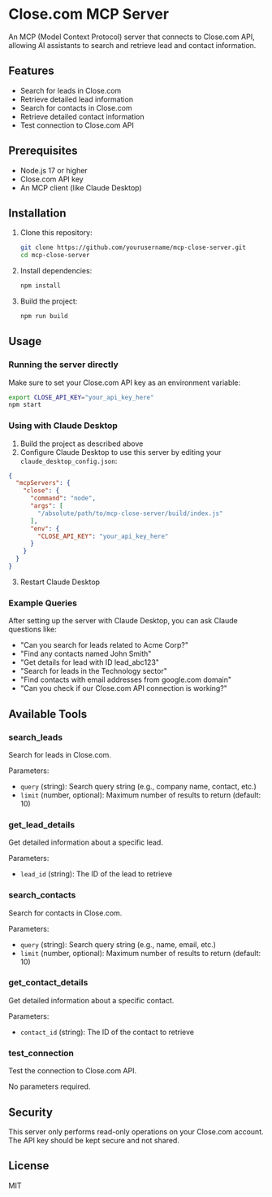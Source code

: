 # Close.com MCP Server

An MCP (Model Context Protocol) server that connects to Close.com API, allowing AI assistants to search and retrieve lead and contact information.

## Features

- Search for leads in Close.com
- Retrieve detailed lead information
- Search for contacts in Close.com
- Retrieve detailed contact information
- Test connection to Close.com API

## Prerequisites

- Node.js 17 or higher
- Close.com API key
- An MCP client (like Claude Desktop)

## Installation

1. Clone this repository:
   ```bash
   git clone https://github.com/yourusername/mcp-close-server.git
   cd mcp-close-server
   ```

2. Install dependencies:
   ```bash
   npm install
   ```

3. Build the project:
   ```bash
   npm run build
   ```

## Usage

### Running the server directly

Make sure to set your Close.com API key as an environment variable:

```bash
export CLOSE_API_KEY="your_api_key_here"
npm start
```

### Using with Claude Desktop

1. Build the project as described above
2. Configure Claude Desktop to use this server by editing your `claude_desktop_config.json`:

```json
{
  "mcpServers": {
    "close": {
      "command": "node",
      "args": [
        "/absolute/path/to/mcp-close-server/build/index.js"
      ],
      "env": {
        "CLOSE_API_KEY": "your_api_key_here"
      }
    }
  }
}
```

3. Restart Claude Desktop

### Example Queries

After setting up the server with Claude Desktop, you can ask Claude questions like:

- "Can you search for leads related to Acme Corp?"
- "Find any contacts named John Smith"
- "Get details for lead with ID lead_abc123"
- "Search for leads in the Technology sector"
- "Find contacts with email addresses from google.com domain"
- "Can you check if our Close.com API connection is working?"

## Available Tools

### search_leads

Search for leads in Close.com.

Parameters:
- `query` (string): Search query string (e.g., company name, contact, etc.)
- `limit` (number, optional): Maximum number of results to return (default: 10)

### get_lead_details

Get detailed information about a specific lead.

Parameters:
- `lead_id` (string): The ID of the lead to retrieve

### search_contacts

Search for contacts in Close.com.

Parameters:
- `query` (string): Search query string (e.g., name, email, etc.)
- `limit` (number, optional): Maximum number of results to return (default: 10)

### get_contact_details

Get detailed information about a specific contact.

Parameters:
- `contact_id` (string): The ID of the contact to retrieve

### test_connection

Test the connection to Close.com API.

No parameters required.

## Security

This server only performs read-only operations on your Close.com account. The API key should be kept secure and not shared.

## License

MIT
